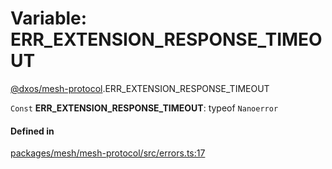 # Variable: ERR\_EXTENSION\_RESPONSE\_TIMEOUT

[@dxos/mesh-protocol](../modules/dxos_mesh_protocol.md).ERR_EXTENSION_RESPONSE_TIMEOUT

 `Const` **ERR\_EXTENSION\_RESPONSE\_TIMEOUT**: typeof `Nanoerror`

#### Defined in

[packages/mesh/mesh-protocol/src/errors.ts:17](https://github.com/dxos/dxos/blob/main/packages/mesh/mesh-protocol/src/errors.ts#L17)
